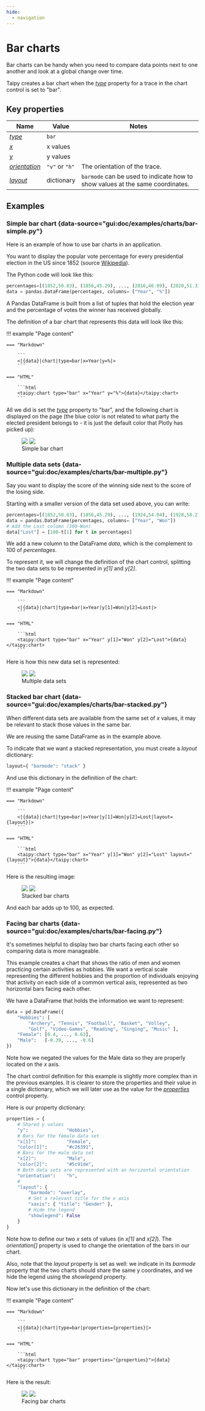 ```yaml
---
hide:
  - navigation
---
```


# Bar charts

Bar charts can be handy when you need to compare data points
next to one another and look at a global change over time.

Taipy creates a bar chart when the [*type*](../chart.md#p-type) property for a trace
in the chart control is set to "bar".


## Key properties

| Name            | Value           | Notes   |
| --------------- | ------------------------- | ------------------ |
| [*type*](../chart.md#p-type)      | `bar`          |  |
| [*x*](../chart.md#p-x)            | x values           |  |
| [*y*](../chart.md#p-y)            | y values           |  |
| [*orientation*](../chart.md#p-orientation)  | `"v"` or `"h"`  | The orientation of the trace. |
| [*layout*](../chart.md#p-layout)  | dictionary  | `barmode` can be used to indicate how to show values at the same coordinates. |

## Examples

### Simple bar chart {data-source="gui:doc/examples/charts/bar-simple.py"}

Here is an example of how to use bar charts in an application.

You want to display the popular vote percentage for every presidential
election in the US since 1852 (source
[Wikipedia](https://en.wikipedia.org/wiki/List_of_United_States_presidential_elections_by_popular_vote_margin])).

The Python code will look like this:
```py
percentages=[(1852,50.83), (1856,45.29), ..., (2016,46.09), (2020,51.31)]
data = pandas.DataFrame(percentages, columns= ["Year", "%"])
```

A Pandas DataFrame is built from a list of tuples that hold the election year
and the percentage of votes the winner has received globally.

The definition of a bar chart that represents this data will look like this:

!!! example "Page content"

    === "Markdown"

        ```
        <|{data}|chart|type=bar|x=Year|y=%|>
        ```
  
    === "HTML"

        ```html
        <taipy:chart type="bar" x="Year" y="%">{data}</taipy:chart>
        ```

All we did is set the [*type*](../chart.md#p-type) property to "bar", and the
following chart is displayed on the page (the blue color is not related to what
party the elected president belongs to - it is just the default color that Plotly
has picked up):

<figure>
    <img src="../bar-simple-d.png" class="visible-dark" />
    <img src="../bar-simple-l.png" class="visible-light"/>
    <figcaption>Simple bar chart</figcaption>
</figure>

### Multiple data sets {data-source="gui:doc/examples/charts/bar-multiple.py"}

Say you want to display the score of the winning side next to the
score of the losing side.

Starting with a smaller version of the data set used above, you can write:
```py
percentages=[(1852,50.83), (1856,45.29), ..., (1924,54.04), (1928,58.21)]
data = pandas.DataFrame(percentages, columns= ["Year", "Won"])
# Add the Lost column (100-Won)
data["Lost"] = [100-t[1] for t in percentages]
```

We add a new column to the DataFrame *data*, which is the complement to 100
of *percentages*.

To represent it, we will change the definition of the chart control, splitting
the two data sets to be represented in *y[1]* and *y[2]*.

!!! example "Page content"

    === "Markdown"

        ```
        <|{data}|chart|type=bar|x=Year|y[1]=Won|y[2]=Lost|>
        ```
  
    === "HTML"

        ```html
        <taipy:chart type="bar" x="Year" y[1]="Won" y[2]="Lost">{data}</taipy:chart>
        ```


Here is how this new data set is represented:

<figure>
    <img src="../bar-multiple-d.png" class="visible-dark" />
    <img src="../bar-multiple-l.png" class="visible-light"/>
    <figcaption>Multiple data sets</figcaption>
</figure>

### Stacked bar chart {data-source="gui:doc/examples/charts/bar-stacked.py"}

When different data sets are available from the same set of *x* values, it
may be relevant to stack those values in the same bar.

We are reusing the same DataFrame as in the example above.

To indicate that we want a stacked representation, you must
create a *layout* dictionary:
```py
layout={ "barmode": "stack" }
```

And use this dictionary in the definition of the chart:

!!! example "Page content"

    === "Markdown"

        ```
        <|{data}|chart|type=bar|x=Year|y[1]=Won|y[2]=Lost|layout={layout}|>
        ```
  
    === "HTML"

        ```html
        <taipy:chart type="bar" x="Year" y[1]="Won" y[2]="Lost" layout="{layout}">{data}</taipy:chart>
        ```

Here is the resulting image:

<figure>
    <img src="../bar-stacked-d.png" class="visible-dark" />
    <img src="../bar-stacked-l.png" class="visible-light"/>
    <figcaption>Stacked bar charts</figcaption>
</figure>

And each bar adds up to 100, as expected.

### Facing bar charts {data-source="gui:doc/examples/charts/bar-facing.py"}

It's sometimes helpful to display two bar charts facing each other 
so comparing data is more manageable.

This example creates a chart that shows the ratio of men and women
practicing certain activities as hobbies. We want a vertical scale
representing the different hobbies and the proportion of individuals
enjoying that activity on each side of a common vertical axis, represented
as two horizontal bars facing each other.

We have a DataFrame that holds the information we want to represent:
```py
data = pd.DataFrame({
    "Hobbies": [
        "Archery", "Tennis", "Football", "Basket", "Volley",
        "Golf", "Video-Games", "Reading", "Singing", "Music" ],
    "Female": [0.4, ..., 0.63],
    "Male":   [-0.39, ..., -0.6]
})
```
Note how we negated the values for the Male data so they are properly
located on the *x* axis.

The chart control definition for this example is slightly more complex than
in the previous examples. It is clearer to store the properties and their
value in a single dictionary, which we will later use as the value for the
[*properties*](../chart.md#p-properties) control property.

Here is our property dictionary:
```py
properties = {
    # Shared y values
    "y":              "Hobbies",
    # Bars for the female data set
    "x[1]":           "Female",
    "color[1]":       "#c26391",
    # Bars for the male data set
    "x[2]":           "Male",
    "color[2]":       "#5c91de",
    # Both data sets are represented with an horizontal orientation
    "orientation":    "h",
    # 
    "layout": {
        "barmode": "overlay",
        # Set a relevant title for the x axis
        "xaxis": { "title": "Gender" },
        # Hide the legend
        "showlegend": False
    }
}
```
Note how to define our two *x* sets of values (in *x[1]* and *x[2]*). The
*orientation[]* property is used to change the orientation of the bars in
our chart.

Also, note that the *layout* property is set as well: we indicate in its
*barmode* property that the two charts should share the same y coordinates,
and we hide the legend using the *showlegend* property.

Now let's use this dictionary in the definition of the chart:

!!! example "Page content"

    === "Markdown"

        ```
        <|{data}|chart|type=bar|properties={properties}|>
        ```
  
    === "HTML"

        ```html
        <taipy:chart type="bar" properties="{properties}">{data}</taipy:chart>
        ```

Here is the result:

<figure>
    <img src="../bar-facing-d.png" class="visible-dark" />
    <img src="../bar-facing-l.png" class="visible-light"/>
    <figcaption>Facing bar charts</figcaption>
</figure>

